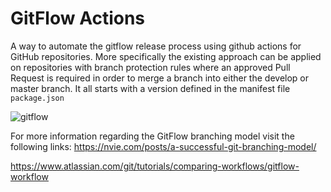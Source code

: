 # GitFlow Actions

A way to automate the gitflow release process using github actions for GitHub repositories.
More specifically the existing approach can be applied on repositories with branch protection rules where an approved Pull Request is required in order to merge a branch into either the develop or master branch.
It all starts with a version defined in the manifest file `package.json`

![gitflow](https://wac-cdn.atlassian.com/dam/jcr:61ccc620-5249-4338-be66-94d563f2843c/05%20(2).svg?cdnVersion=1454)


For more information regarding the GitFlow branching model visit the following links:
https://nvie.com/posts/a-successful-git-branching-model/

https://www.atlassian.com/git/tutorials/comparing-workflows/gitflow-workflow
